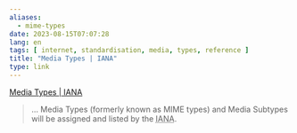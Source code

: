 ```yaml
---
aliases:
  - mime-types
date: 2023-08-15T07:07:28
lang: en
tags: [ internet, standardisation, media, types, reference ]
title: "Media Types | IANA"
type: link
---
```


[Media Types | IANA](https://www.iana.org/assignments/media-types/media-types.xhtml)

> … Media Types (formerly known as MIME types) and Media
Subtypes will be assigned and listed by the <abbr title="Internet Assigned Numbers Authority">IANA</abbr>.
